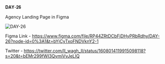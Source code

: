 𝐃𝐀𝐘-𝟐𝟔

Agency Landing Page in Figma

![DAY-26](https://user-images.githubusercontent.com/85480387/209781172-331f0378-bafb-4af3-a956-9ea52604da13.png)

Figma Link - https://www.figma.com/file/RP44ZRtDCbFjDHyPRbRdhy/DAY-26?node-id=0%3A1&t=bYjCyTxoFNDVknY2-1

Twitter - https://twitter.com/ll_wagh_ll/status/1608014119915098118?s=20&t=bEMr299fWI3QymiVvJeLIQ
